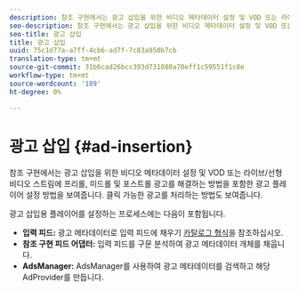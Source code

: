 ```yaml
---
description: 참조 구현에서는 광고 삽입을 위한 비디오 메타데이터 설정 및 VOD 또는 라이브/선형 비디오 스트림에 프리롤, 미드롤 및 포스트롤 광고를 해결하는 방법을 포함한 광고 플레이어 설정 방법을 보여줍니다. 클릭 가능한 광고를 처리하는 방법도 보여줍니다.
seo-description: 참조 구현에서는 광고 삽입을 위한 비디오 메타데이터 설정 및 VOD 또는 라이브/선형 비디오 스트림에 프리롤, 미드롤 및 포스트롤 광고를 해결하는 방법을 포함한 광고 플레이어 설정 방법을 보여줍니다. 클릭 가능한 광고를 처리하는 방법도 보여줍니다.
seo-title: 광고 삽입
title: 광고 삽입
uuid: 75c1d77a-a7ff-4cb6-ad7f-7c83a950b7cb
translation-type: tm+mt
source-git-commit: 31b6cad26bcc393d731080a70eff1c59551f1c8e
workflow-type: tm+mt
source-wordcount: '189'
ht-degree: 0%

---
```



# 광고 삽입 {#ad-insertion}

참조 구현에서는 광고 삽입을 위한 비디오 메타데이터 설정 및 VOD 또는 라이브/선형 비디오 스트림에 프리롤, 미드롤 및 포스트롤 광고를 해결하는 방법을 포함한 광고 플레이어 설정 방법을 보여줍니다. 클릭 가능한 광고를 처리하는 방법도 보여줍니다.

광고 삽입용 플레이어를 설정하는 프로세스에는 다음이 포함됩니다.

* **입력 피드:** 광고 메타데이터로 입력 피드에 채우기 [카탈로그 형식](../set-up-dev-environment/exploring-code/catalog-format.md)을 참조하십시오.
* **참조 구현 피드 어댑터:** 입력 피드를 구문 분석하여 광고 메타데이터 개체를 채웁니다.
* **AdsManager:** AdsManager를 사용하여 광고 메타데이터를 검색하고 해당 AdProvider를 만듭니다.